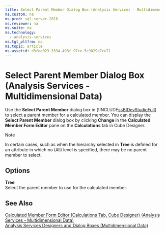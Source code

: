 ```yaml
---
title: Select Parent Member Dialog Box (Analysis Services - Multidimensional Data)
ms.custom: na
ms.prod: sql-server-2016
ms.reviewer: na
ms.suite: na
ms.technology: 
  - analysis-services
ms.tgt_pltfrm: na
ms.topic: article
ms.assetid: d3fea023-3334-493f-97ce-5c9829e7ce71
---
```

# Select Parent Member Dialog Box (Analysis Services - Multidimensional Data)
  Use the **Select Parent Member** dialog box in [!INCLUDE[ssBIDevStudioFull](../../Token\Other/ssBIDevStudioFull_md.md)] to select a parent member for a calculated member. You can display the **Select Parent Member** dialog box by clicking **Change** in the **Calculated Member Form Editor** pane on the **Calculations** tab in Cube Designer.  
  
> [!NOTE]  
>  In certain cases, such as when the hierarchy selected in **Tree** is defined for an attribute in which no \(All\) level is specified, there may be no parent member to select.  
  
## Options  
 **Tree**  
 Select the parent member to use for the calculated member.  
  
## See Also  
 [Calculated Member Form Editor &#40;Calculations Tab, Cube Designer&#41; &#40;Analysis Services - Multidimensional Data&#41;](../Topic/Calculated%20Member%20Form%20Editor%20\(Calculations%20Tab,%20Cube%20Designer\)%20\(Analysis%20Services%20-%20Multidimensional%20Data\).md)   
 [Analysis Services Designers and Dialog Boxes &#40;Multidimensional Data&#41;](../Topic/Analysis%20Services%20Designers%20and%20Dialog%20Boxes%20\(Multidimensional%20Data\).md)  
  
  